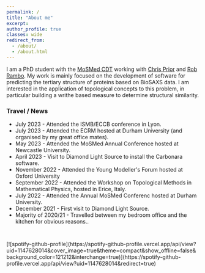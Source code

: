 ```yaml
---
permalink: /
title: "About me"
excerpt:
author_profile: true
classes: wide
redirect_from: 
  - /about/
  - /about.html
---
```


I am a PhD student with the [MoSMed CDT](https://research.ncl.ac.uk/mosmed/) working with [Chris Prior](https://www.maths.dur.ac.uk/users/christopher.prior/) and [Rob Rambo](https://www.diamond.ac.uk/Instruments/Soft-Condensed-Matter/small-angle/B21/Staff/Robert-Rambo.html). My work is mainly focused on the development of software for predicting the tertiary structure of proteins based on BioSAXS data. I am interested in the application of topological concepts to this problem, in particular building a writhe based measure to determine structural similarity.

### Travel / News
<ul style="height: 300px; overflow: auto;">
<li> July 2023 - Attended the ISMB/ECCB conference in Lyon.</li>
<li> July 2023 - Attended the ECRM hosted at Durham University (and organised by my great office mates).</li>
<li> May 2023 - Attended the MoSMed Annual Conference hosted at Newcastle University.</li>
<li> April 2023 - Visit to Diamond Light Source to install the Carbonara software.</li>
<li> November 2022 - Attended the Young Modeller's Forum hosted at Oxford University</li>
<li> September 2022 - Attended the Workshop on Topological Methods in Mathematical Physics, hosted in Erice, Italy.</li>
<li> July 2022 - Attended the Annual MoSMed Conferenc hosted at Durham University.</li>
<li> December 2021 - First visit to Diamond Light Source.</li>
<li> Majority of 2020/21 - Travelled between my bedroom office and the kitchen for obvious reasons..</li>
</ul>
[![spotify-github-profile](https://spotify-github-profile.vercel.app/api/view?uid=1147628014&cover_image=true&theme=compact&show_offline=false&background_color=121212&interchange=true)](https://spotify-github-profile.vercel.app/api/view?uid=1147628014&redirect=true)
